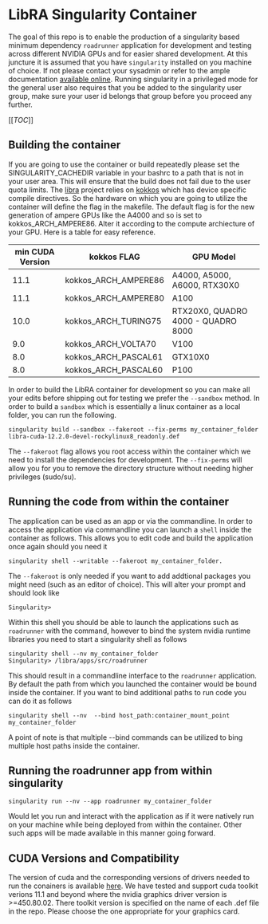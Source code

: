 # LibRA Singularity Container

The goal of this repo is to enable the production of a singularity based minimum dependency `roadrunner` application for development and testing across different NVIDIA GPUs and for easier shared development. At this juncture it is assumed that you have `singularity` installed on you machine of choice. If not please contact your sysadmin or refer to the ample documentation [available online](https://docs.sylabs.io/guides/3.11/user-guide/index.html). Running singularity in a privileged mode for the general user also requires that you be added to the singularity user group, make sure your user id belongs that group before you proceed any further.

[[_TOC_]]

## Building the container
If you are going to use the container or build repeatedly please set the SINGULARITY_CACHEDIR variable in your bashrc to a path that is not in your user area. This will ensure that the build does not fail due to the user quota limits. The [libra](https://gitlab.nrao.edu/sbhatnag/libra) project relies on [kokkos](https://github.com/kokkos/kokkos/) which has device specific compile directives. So the hardware on which you are going to utilize the container will define the flag in the makefile. The default flag is for the new generation of ampere GPUs like the A4000 and so is set to kokkos_ARCH_AMPERE86. Alter it according to the compute archiecture of your GPU. Here is a table for easy reference.

|min CUDA Version|kokkos FLAG|GPU Model|
|--- |--- |--- |
|11.1|kokkos_ARCH_AMPERE86|A4000, A5000, A6000, RTX30X0|
|11.1|kokkos_ARCH_AMPERE80|A100|
|10.0|kokkos_ARCH_TURING75|RTX20X0, QUADRO 4000 - QUADRO 8000|
|9.0|kokkos_ARCH_VOLTA70|V100|
|8.0|kokkos_ARCH_PASCAL61|GTX10X0|
|8.0|kokkos_ARCH_PASCAL60|P100|

In order to build the LibRA container for development so you can make all your edits before shipping out for testing we prefer the `--sandbox` method. In order to build a `sandbox` which is essentially a linux container as a local folder, you can run the following.

```
singularity build --sandbox --fakeroot --fix-perms my_container_folder libra-cuda-12.2.0-devel-rockylinux8_readonly.def
```
The `--fakeroot` flag allows you root access within the container which we need to install the dependencies for development. The `--fix-perms` will allow you for you to remove the directory structure without needing higher privileges (sudo/su). 

## Running the code from within the container
The application can be used as an app or via the commandline. In order to access the application via commandline you can launch a `shell` inside the container as follows. This allows you to edit code and build the application once again should you need it
```
singularity shell --writable --fakeroot my_container_folder.
```

The `--fakeroot` is only needed if you want to add addtional packages you might need (such as an editor of choice). This will alter your prompt and should look like 
```
Singularity>
```

Within this shell you should be able to launch the applications such as `roadrunner` with the command, however to bind the system nvidia runtime libraries you need to start a singularity shell as follows
```
singularity shell --nv my_container_folder
Singularity> /libra/apps/src/roadrunner
```
This should result in a commandline interface to the `roadrunner` application. By default the path from which you launched the container would be bound inside the container. If you want to bind additional paths to run code you can do it as follows
```
singularity shell --nv  --bind host_path:container_mount_point my_container_folder
```
A point of note is that multiple --bind commands can be utilized to bing multiple host paths inside the container.

## Running the roadrunner app from within singularity
```
singularity run --nv --app roadrunner my_container_folder
```
Would let you run and interact with the application as if it were natively run on your machine while being deployed from within the container. Other such apps will be made available in this manner going forward.


## CUDA Versions and Compatibility

The version of cuda and the corresponding versions of drivers needed to run the conainers is available [here](https://docs.nvidia.com/cuda/cuda-toolkit-release-notes/index.html).
We have tested and support cuda toolkit verions 11.1 and beyond where the nvidia graphics driver version is >=450.80.02. There toolkit version is specified on the name of each .def file in the repo. Please choose the one appropriate for your graphics card.

